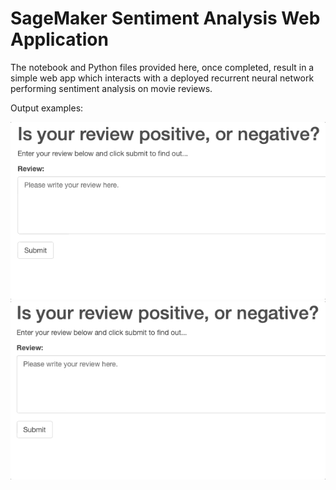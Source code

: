 # SageMaker Sentiment Analysis Web Application

The notebook and Python files provided here, once completed, result in a simple web app which interacts with a deployed recurrent neural network performing sentiment analysis on movie reviews.


Output examples:

![](positive_review.gif)
![](negative_review.gif)

